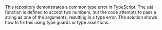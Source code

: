 This repository demonstrates a common type error in TypeScript. The `add` function is defined to accept two numbers, but the code attempts to pass a string as one of the arguments, resulting in a type error.  The solution shows how to fix this using type guards or type assertions.